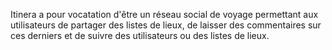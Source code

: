 Itinera a pour vocatation d'être un réseau social de voyage permettant aux utilisateurs de partager des listes de lieux, de laisser des commentaires sur ces derniers et de suivre des utilisateurs ou des listes de lieux.
